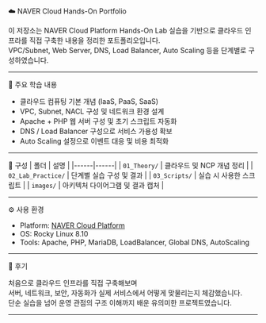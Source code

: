 ☁️ NAVER Cloud Hands-On Portfolio

이 저장소는 NAVER Cloud Platform Hands-On Lab 실습을 기반으로 클라우드 인프라를 직접 구축한 내용을 정리한 포트폴리오입니다.  
VPC/Subnet, Web Server, DNS, Load Balancer, Auto Scaling 등을 단계별로 구성하였습니다.

---

🧠 주요 학습 내용
- 클라우드 컴퓨팅 기본 개념 (IaaS, PaaS, SaaS)
- VPC, Subnet, NACL 구성 및 네트워크 환경 설계
- Apache + PHP 웹 서버 구성 및 초기 스크립트 자동화
- DNS / Load Balancer 구성으로 서비스 가용성 확보
- Auto Scaling 설정으로 이벤트 대응 및 비용 최적화

---

📂 구성
| 폴더 | 설명 |
|------|------|
| `01_Theory/` | 클라우드 및 NCP 개념 정리 |
| `02_Lab_Practice/` | 단계별 실습 구성 및 결과 |
| `03_Scripts/` | 실습 시 사용한 스크립트 |
| `images/` | 아키텍처 다이어그램 및 결과 캡처 |

---

⚙️ 사용 환경
- Platform: [NAVER Cloud Platform](https://www.ncloud.com)
- OS: Rocky Linux 8.10
- Tools: Apache, PHP, MariaDB, LoadBalancer, Global DNS, AutoScaling

---

💬 후기

처음으로 클라우드 인프라를 직접 구축해보며  
서버, 네트워크, 보안, 자동화가 실제 서비스에서 어떻게 맞물리는지 체감했습니다.  
단순 실습을 넘어 운영 관점의 구조 이해까지 배운 유의미한 프로젝트였습니다.

---

